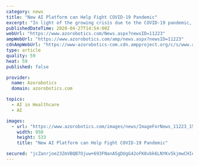 ```yaml
---
category: news
title: "New AI Platform can Help Fight COVID-19 Pandemic"
excerpt: "In light of the growing crisis due to the COVID-19 pandemic, scientists across the world are trying to identify the most effective treatment to fight against the poorly understood coronavirus that is responsible for the spread of this disease."
publishedDateTime: 2020-04-27T14:54:00Z
webUrl: "https://www.azorobotics.com/News.aspx?newsID=11223"
ampWebUrl: "https://www.azorobotics.com/amp/news.aspx?newsID=11223"
cdnAmpWebUrl: "https://www-azorobotics-com.cdn.ampproject.org/c/s/www.azorobotics.com/amp/news.aspx?newsID=11223"
type: article
quality: 59
heat: 59
published: false

provider:
  name: Azorobotics
  domain: azorobotics.com

topics:
  - AI in Healthcare
  - AI

images:
  - url: "https://www.azorobotics.com/images/news/ImageForNews_11223_15879891434586391.png"
    width: 950
    height: 533
    title: "New AI Platform can Help Fight COVID-19 Pandemic"

secured: "jcZanrjoe23ZmVBQB7Ojuw+693FNanA5gDUgG42oFK8vbk6LNYKv5kjmwCHIeyH3L+MBBQRAHNtMXU9Ht8U+NLTQIfP/UNY38Ucz08nuqDO4oYlvDIvtaoni1yTgNXgU/I49LCHzKn/LDcFCuosJM9HAMZX1lbcQ4EsNpYjxrDZa3+HJk+2sZcu5UQFpghik88xYOrGbee0juGkpBLnC95MQk9HWPFmRJwk3bZ3cAeIviusANIQ2WtIoqA31eLVK3v2ytDyDMz57pEbyGxQsKZBp993x4sZTIsaabaaD3Tm2ktxbxT189eIHORcPCreOngAZ84QfMHC0Qiu3oHE+fXdXNFPZNAJqxwBzdTws5Ka87E/HRMkJB/nccEBNYm/hDFJSsJNFs3bSvx8pOseefLvBsj0SkCGE75dlivQHexopGOk/5hvph5T5jZ/hqHE/XamI12bJ0njR2OQ37M1V0hME79FMG5GZHq1yTY2bJZE=;oK69tm0YXdAjUgdDvHqokg=="
---
```



